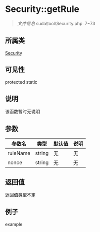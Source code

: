 # Security::getRule

> *文件信息* suda\tool\Security.php: 7~73
## 所属类 

[Security](../Security.md)

## 可见性

  protected  static
## 说明

该函数暂时无说明

## 参数

 
| 参数名 | 类型 | 默认值 | 说明 |
|--------|-----|-------|-------|
 | ruleName |  string | 无 | 无 |
 | nonce |  string | 无 | 无 |
## 返回值
返回值类型不定
## 例子

example